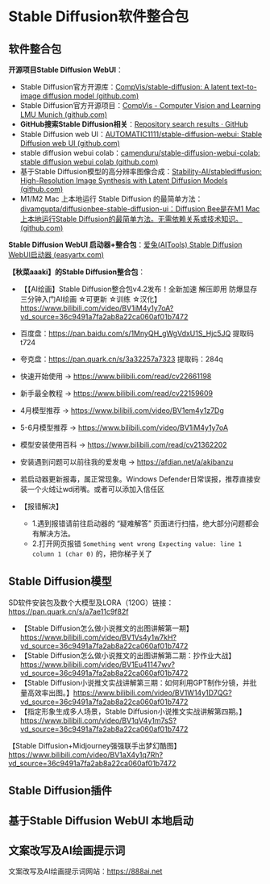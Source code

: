 # Stable Diffusion软件整合包

## 软件整合包

**开源项目Stable Diffusion WebUI**：

- Stable Diffusion官方开源库：[CompVis/stable-diffusion: A latent text-to-image diffusion model (github.com)](https://github.com/CompVis/stable-diffusion)
- Stable Diffusion官方开源项目：[CompVis - Computer Vision and Learning LMU Munich (github.com)](https://github.com/CompVis)
- **GitHub搜索Stable Diffusion相关**：[Repository search results · GitHub](https://github.com/search?q=Stable+Diffusion&type=repositories&s=stars&o=desc)
- Stable Diffusion web UI：[AUTOMATIC1111/stable-diffusion-webui: Stable Diffusion web UI (github.com)](https://github.com/AUTOMATIC1111/stable-diffusion-webui)
- stable diffusion webui colab：[camenduru/stable-diffusion-webui-colab: stable diffusion webui colab (github.com)](https://github.com/camenduru/stable-diffusion-webui-colab)
- 基于Stable Diffusion模型的高分辨率图像合成：[Stability-AI/stablediffusion: High-Resolution Image Synthesis with Latent Diffusion Models (github.com)](https://github.com/Stability-AI/stablediffusion)
- M1/M2 Mac 上本地运行 Stable Diffusion 的最简单方法：[divamgupta/diffusionbee-stable-diffusion-ui：Diffusion Bee是在M1 Mac上本地运行Stable Diffusion的最简单方法。无需依赖关系或技术知识。 (github.com)](https://github.com/divamgupta/diffusionbee-stable-diffusion-ui)

**Stable Diffusion WebUI 启动器+整合包**：[爱兔(AITools) Stable Diffusion WebUl启动器 (easyartx.com)](https://www.easyartx.com/landing)

**【秋菜aaaki】的Stable Diffusion整合包**：

- 【【AI绘画】Stable Diffusion整合包v4.2发布！全新加速 解压即用 防爆显存 三分钟入门AI绘画 ☆可更新 ☆训练 ☆汉化】https://www.bilibili.com/video/BV1iM4y1y7oA?vd_source=36c9491a7fa2ab8a22ca060af01b7472

- 百度盘：https://pan.baidu.com/s/1MnyQH_gWgVdxU1S_Hjc5JQ   提取码 t724 
- 夸克盘：https://pan.quark.cn/s/3a32257a7323   提取码：284q
- 快速开始使用 → https://www.bilibili.com/read/cv22661198
- 新手最全教程 → https://www.bilibili.com/read/cv22159609
- 4月模型推荐 → https://www.bilibili.com/video/BV1em4y1z7Dg
- 5-6月模型推荐 → https://www.bilibili.com/video/BV1iM4y1y7oA
- 模型安装使用百科 → https://www.bilibili.com/read/cv21362202
- 安装遇到问题可以前往我的爱发电 → https://afdian.net/a/akibanzu

- 若启动器更新报毒，属正常现象。Windows Defender日常误报，推荐直接安装一个火绒让wd闭嘴。或者可以添加入信任区
- 【报错解决】
  - 1.遇到报错请前往启动器的 “疑难解答” 页面进行扫描，绝大部分问题都会有解决方法。
  - 2.打开网页报错 `Something went wrong Expecting value: line 1 column 1 (char 0)` 的，把你梯子关了

## Stable Diffusion模型

SD软件安装包及数个大模型及LORA（120G）链接：https://pan.quark.cn/s/a7ae11c9f82f

- 【Stable Diffusion怎么做小说推文的出图讲解第一期】https://www.bilibili.com/video/BV1Vs4y1w7kH?vd_source=36c9491a7fa2ab8a22ca060af01b7472
- 【Stable Diffusion怎么做小说推文的出图讲解第二期：抄作业大战】https://www.bilibili.com/video/BV1Eu41147wv?vd_source=36c9491a7fa2ab8a22ca060af01b7472
- 【Stable Diffusion小说推文实战讲解第三期：如何利用GPT制作分镜，并批量高效率出图。】https://www.bilibili.com/video/BV1W14y1D7QG?vd_source=36c9491a7fa2ab8a22ca060af01b7472
- 【指定形象生成多人场景，Stable Diffusion小说推文实战讲解第四期。】https://www.bilibili.com/video/BV1qV4y1m7sS?vd_source=36c9491a7fa2ab8a22ca060af01b7472

【Stable Diffusion+Midjourney强强联手出梦幻酷图】https://www.bilibili.com/video/BV1aX4y1q7Rh?vd_source=36c9491a7fa2ab8a22ca060af01b7472

## Stable Diffusion插件



## 基于Stable Diffusion WebUI 本地启动



## 文案改写及AI绘画提示词

文案改写及AI绘画提示词网站：https://888ai.net
